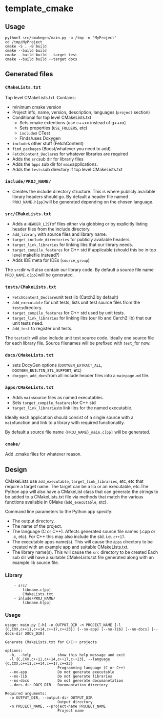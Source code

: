 # template_cmake

## Usage

    python3 src/cmakegen/main.py -o /tmp -n "MyProject"
    cd /tmp/MyProject
    cmake -S . -B build
    cmake --build build
    cmake --build build --target test
    cmake --build build --target docs

## Generated files

### `CMakeLists.txt`

Top level CMakeLists.txt. Contains:

* minimum cmake version
* Project info, name, version, description, languages (`project` section)
* Conditional for top level CMakeLists.txt
    * Sets cmake extentions (use c++xx instead of g++xx)
    * Sets properties (`USE_FOLDERS`, etc)
    * `ìnclude`s CTest
    * Finds/uses Doxygen
* `ìnclude`s other stuff (FetchContent)
* `find_package`s (Boost/whatever you need to add)
* `FetchContent_Declare`s for whatever libraries are required
* Adds the `src`sub dir for librariy files
* Adds the `àpps` sub dir for `main`applications.
* Adds the `tests`sub directory if top level CMakeLists.txt

### `include/PROJ_NAME/`

* Creates the include directory structure. This is where publicly available library headers should go. By default a header file named `PROJ_NAME.h[pp]`will be generated depending on the chosen language.

### `src/CMakeLists.txt`

* Adds a `HEADER_LIST`of files either via globbing or by explicitly listing header files from the ìnclude directory.
* `àdd_library` with source files and library name.
* `target_include_directories` for publicly available headers.
* `target_link_libraries` for linking libs that our library needs.
* `target_compile_features` for C++ std if applicable (should this be in top level makefile instead?)
* Adds IDE meta for IDEs (`source_group`)

The `src`dir will also contain our library code. By default a source file name `PROJ_NAME.c[pp]`will be generated.

### `tests/CMakeLists.txt`

* `FetchContent_Declare`unit test lib (Catch2 by default)
* `àdd_executable` for unit tests, lists unit test source files from the `tests`directory.
* `target_compile_features` for C++ std used by unit tests.
* `target_link_libraries` for linking libs (our lib and Carch2 lib) that our unit tests need.
* `àdd_test` to register unit tests.

The `tests`dir will also include unit test source code. Ideally one source file for each library file. Source filenames will be prefixed with `test_`for now.

### `docs/CMakeLists.txt`

* sets DocyGen options (`DOXYGEN_EXTRACT_ALL`, `DOXYGEN_BUILTIN_STL_SUPPORT`, etc)
* `docygen_add_docs`from all include header files into a `mainpage.md` file.

### `àpps/CMakeLists.txt`

* Adds `main`source files as named executables.
* Sets `target_compile_features`for C++ std
* `target_link_libraries`to link libs for the named executable.

Ideally each application should consist of a single source with a `main`function and link to a library with required functionality.

By default a source file name `{PROJ_NAME}_main.c[pp]` will be generated.

### `cmake/`

Add .cmake files for whatever reason.


## Design

CMakeLists use `àdd_executable`, `target_link_libraries`, etc, etc that require a target name. The target can be a lib or an executable, etc.The Python app will also have a CMakeList class that can generate the strings to be added to a CMakeLists.txt file via methods that match the various functions available in CMake (`àdd_executable`, etc).

Command line parameters to the Python app specify:

* The output directory.
* The name of the project.
* The language (C or C++). Affects generated source file names (.cpp or .c, etc). For C++ this may also include the std. i.e. `c++17`.
* The executable apps name(s). This will cause the `àpps` directory to be created with an example app and suitable CMakeLists.txt.
* The library name(s). This will cause the `src` directory to be created Each sub dir will have a suitable CMakeLists.txt file generated along with an example lib source file.

### Library

```
    - src/
        libname.c[pp]
        CMakeLists.txt
    - inlude/PROJ_NAME/
        libname.h[pp]
```

### Usage

```
usage: main.py [-h] -o OUTPUT_DIR -n PROJECT_NAME [-l {C,CXX,c++11,c++14,c++17,c++23}] [--no-app] [--no-lib] [--no-docs] [--docs-dir DOCS_DIR]

Generate CMakeLists.txt for C/C++ projects

options:
  -h, --help            show this help message and exit
  -l {C,CXX,c++11,c++14,c++17,c++23}, --language {C,CXX,c++11,c++14,c++17,c++23}
                        Programming language (C or C++)
  --no-app              Do not generate executable
  --no-lib              Do not generate libraries
  --no-docs             Do not generate documanetation
  --docs-dir DOCS_DIR   Documantation directory

Required arguments:
  -o OUTPUT_DIR, --output-dir OUTPUT_DIR
                        Output directory
  -n PROJECT_NAME, --project-name PROJECT_NAME
                        Project name
```
